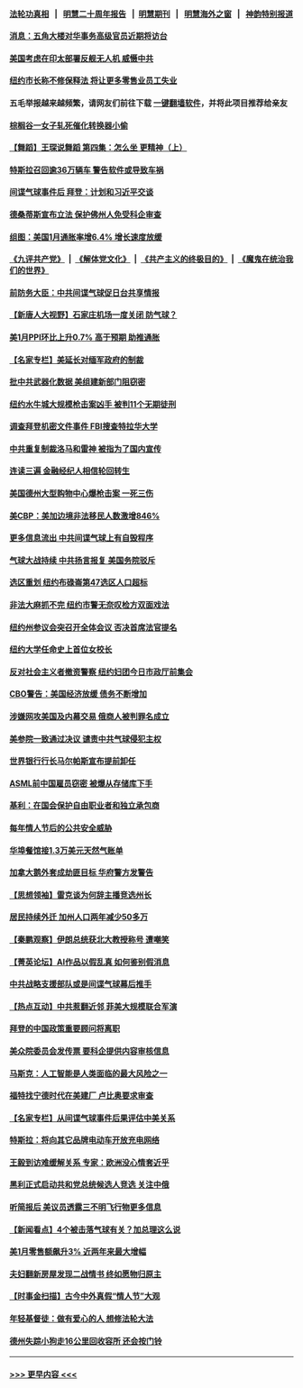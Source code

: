 #### [法轮功真相](https://github.com/gfw-breaker/truth/blob/master/README.md?t=0) &nbsp;&nbsp;|&nbsp;&nbsp; [明慧二十周年报告](https://github.com/gfw-breaker/mh-reports/blob/master/README.md?t=0) &nbsp;&nbsp;|&nbsp;&nbsp;[明慧期刊](https://github.com/gfw-breaker/mh-qikan) &nbsp;&nbsp;|&nbsp;&nbsp; [明慧海外之窗](https://github.com/gfw-breaker/mh-news/blob/master/README.md?t=0) &nbsp;&nbsp;|&nbsp;&nbsp; [神韵特别报道](https://github.com/gfw-breaker/mh-news/blob/master/shenyun.md?t=0)
#### [消息：五角大楼对华事务高级官员近期将访台](../pages/nsc412/n13931512.md?t=02170943) 
#### [美国考虑在印太部署反舰无人机 威慑中共](../pages/nsc412/n13931458.md?t=02170943) 
#### [纽约市长称不修保释法 将让更多零售业员工失业](../pages/nsc412/n13930905.md?t=02170943) 
#### 五毛举报越来越频繁，请网友们前往下载 [一键翻墙软件](https://github.com/gfw-breaker/ssr-accounts)，并将此项目推荐给亲友
#### [棕榈谷一女子轧死催化转换器小偷](../pages/nsc412/n13931464.md?t=02170943) 
#### [【舞蹈】王琛说舞蹈 第四集：怎么坐 更精神（上）](../pages/nsc412/n13931410.md?t=02170943) 
#### [特斯拉召回逾36万辆车 警告软件或导致车祸](../pages/nsc412/n13931417.md?t=02170943) 
#### [间谍气球事件后 拜登：计划和习近平交谈](../pages/nsc412/n13931431.md?t=02170943) 
#### [德桑蒂斯宣布立法 保护佛州人免受科企审查](../pages/nsc412/n13931390.md?t=02170943) 
#### [组图：美国1月通胀率增6.4% 增长速度放缓](../pages/nsc412/n13931291.md?t=02170943) 
#### [《九评共产党》](https://github.com/begood0513/9ping.md/blob/master/README.md) &nbsp;|&nbsp; [《解体党文化》](../../../../jtdwh.md/blob/master/README.md)  &nbsp;|&nbsp; [《共产主义的终极目的》](../../../../gczydzjmd.md/blob/master/README.md) &nbsp;|&nbsp; [《魔鬼在统治我们的世界》](../../../../mgztzwmdsj.md/blob/master/README.md) 
#### [前防务大臣：中共间谍气球促日台共享情报](../pages/nsc412/n13931413.md?t=02170943) 
#### [【新唐人大视野】石家庄机场一度关闭 防气球？](../pages/nsc412/n13931344.md?t=02170943) 
#### [美1月PPI环比上升0.7% 高于预期 助推通胀](../pages/nsc412/n13931369.md?t=02170943) 
#### [【名家专栏】美延长对缅军政府的制裁](../pages/nsc412/n13930477.md?t=02170943) 
#### [批中共武器化数据 美组建新部门阻窃密](../pages/nsc412/n13931394.md?t=02170943) 
#### [纽约水牛城大规模枪击案凶手 被判11个无期徒刑](../pages/nsc412/n13930877.md?t=02170943) 
#### [调查拜登机密文件事件 FBI搜查特拉华大学](../pages/nsc412/n13931361.md?t=02170943) 
#### [中共重复制裁洛马和雷神 被指为了国内宣传](../pages/nsc412/n13931243.md?t=02170943) 
#### [连读三遍 金融经纪人相信轮回转生](../pages/nsc412/n13929830.md?t=02170943) 
#### [美国德州大型购物中心爆枪击案 一死三伤](../pages/nsc412/n13931193.md?t=02170943) 
#### [美CBP：美加边境非法移民人数激增846%](../pages/nsc412/n13931020.md?t=02170943) 
#### [更多信息流出 中共间谍气球上有自毁程序](../pages/nsc412/n13930827.md?t=02170943) 
#### [气球大战持续 中共扬言报复 美国务院驳斥](../pages/nsc412/n13930795.md?t=02170943) 
#### [选区重划 纽约布碌崙第47选区人口超标](../pages/nsc412/n13930935.md?t=02170943) 
#### [非法大麻抓不完 纽约市警无奈叹检方双面戏法](../pages/nsc412/n13930940.md?t=02170943) 
#### [纽约州参议会突召开全体会议 否决首席法官提名](../pages/nsc412/n13930871.md?t=02170943) 
#### [纽约大学任命史上首位女校长](../pages/nsc412/n13930869.md?t=02170943) 
#### [反对社会主义者撤资警察 纽约妇团今日市政厅前集会](../pages/nsc412/n13930907.md?t=02170943) 
#### [CBO警告：美国经济放缓 债务不断增加](../pages/nsc412/n13930813.md?t=02170943) 
#### [涉嫌网攻美国及内幕交易 俄商人被判罪名成立](../pages/nsc412/n13930711.md?t=02170943) 
#### [美参院一致通过决议 谴责中共气球侵犯主权](../pages/nsc412/n13930663.md?t=02170943) 
#### [世界银行行长马尔帕斯宣布提前卸任](../pages/nsc412/n13930635.md?t=02170943) 
#### [ASML前中国雇员窃密 被爆从存储库下手](../pages/nsc412/n13930758.md?t=02170943) 
#### [基利：在国会保护自由职业者和独立承包商](../pages/nsc412/n13930766.md?t=02170943) 
#### [每年情人节后的公共安全威胁](../pages/nsc412/n13930755.md?t=02170943) 
#### [华埠餐馆接1.3万美元天然气账单](../pages/nsc412/n13930736.md?t=02170943) 
#### [加拿大鹅外套成劫匪目标 华府警方发警告](../pages/nsc412/n13930649.md?t=02170943) 
#### [【思想领袖】雷克谈为何辞主播竞选州长](../pages/nsc412/n13901127.md?t=02170943) 
#### [居民持续外迁 加州人口两年减少50多万](../pages/nsc412/n13930686.md?t=02170943) 
#### [【秦鹏观察】伊朗总统获北大教授称号 遭嘲笑](../pages/nsc412/n13930695.md?t=02170943) 
#### [【菁英论坛】AI作品以假乱真 如何鉴别假消息](../pages/nsc412/n13930682.md?t=02170943) 
#### [中共战略支援部队或是间谍气球幕后推手](../pages/nsc412/n13930666.md?t=02170943) 
#### [【热点互动】中共惹翻近邻 菲美大规模联合军演](../pages/nsc412/n13930690.md?t=02170943) 
#### [拜登的中国政策重要顾问将离职](../pages/nsc412/n13930636.md?t=02170943) 
#### [美众院委员会发传票 要科企提供内容审核信息](../pages/nsc412/n13930600.md?t=02170943) 
#### [马斯克：人工智能是人类面临的最大风险之一](../pages/nsc412/n13930566.md?t=02170943) 
#### [福特找宁德时代在美建厂 卢比奥要求审查](../pages/nsc412/n13930626.md?t=02170943) 
#### [【名家专栏】从间谍气球事件后果评估中美关系](../pages/nsc412/n13930460.md?t=02170943) 
#### [特斯拉：将向其它品牌电动车开放充电网络](../pages/nsc412/n13930588.md?t=02170943) 
#### [王毅到访难缓解关系 专家：欧洲没心情套近乎](../pages/nsc412/n13930533.md?t=02170943) 
#### [黑利正式启动共和党总统候选人竞选 关注中俄](../pages/nsc412/n13930536.md?t=02170943) 
#### [听简报后 美议员透露三不明飞行物更多信息](../pages/nsc412/n13930580.md?t=02170943) 
#### [【新闻看点】4个被击落气球有关？加总理这么说](../pages/nsc412/n13930143.md?t=02170943) 
#### [美1月零售额飙升3% 近两年来最大增幅](../pages/nsc412/n13930527.md?t=02170943) 
#### [夫妇翻新房屋发现二战情书 终如愿物归原主](../pages/nsc412/n13930213.md?t=02170943) 
#### [【时事金扫描】古今中外真假“情人节”大观](../pages/nsc412/n13930492.md?t=02170943) 
#### [年轻基督徒：做有爱心的人 想修法轮大法](../pages/nsc412/n13929803.md?t=02170943) 
#### [德州失踪小狗走16公里回收容所 还会按门铃](../pages/nsc412/n13930037.md?t=02170943) 

----
#### [ >>> 更早内容 <<< ](../indexes/nsc412-earlier.md)
